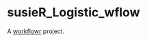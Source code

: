 # susieR_Logistic_wflow

A [workflowr][] project.

[workflowr]: https://github.com/jdblischak/workflowr
